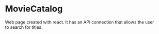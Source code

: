 # MovieCatalog
Web page created with react. It has an API connection that allows the user to search for titles.
